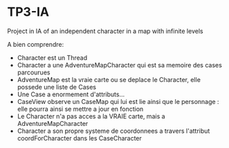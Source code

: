 # TP3-IA
Project in IA of an independent character in a map with infinite levels

A bien comprendre:
 - Character est un Thread
 - Character a une AdventureMapCharacter qui est sa memoire des cases parcourues
 - AdventureMap est la vraie carte ou se deplace le Character, elle possede une liste de Cases
 - Une Case a enormement d'attributs...
 - CaseView observe un CaseMap qui lui est lie ainsi que le personnage : elle pourra ainsi se mettre a jour en fonction
 - Le Character n'a pas acces a la VRAIE carte, mais a AdventureMapCharacter
 - Character a son propre systeme de coordonnees a travers l'attribut coordForCharacter dans les CaseCharacter
